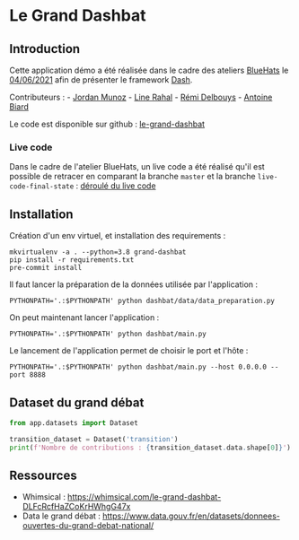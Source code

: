 # Le Grand Dashbat

## Introduction

Cette application démo a été réalisée dans le cadre des ateliers [BlueHats](https://github.com/blue-hats/ateliers)
le [04/06/2021](https://github.com/blue-hats/ateliers/blob/main/ateliers.org#4-juin--pr%C3%A9sentation-du-framework-dash-plotlyjs-react-et-flask)
afin de présenter le framework [Dash](https://plotly.com/dash/).

Contributeurs :
    - [Jordan Munoz](https://github.com/jmunozz)
    - [Line Rahal](https://github.com/lrahal)
    - [Rémi Delbouys](https://github.com/remidbs)
    - [Antoine Biard](https://github.com/antoan2)

Le code est disponible sur github : [le-grand-dashbat](https://github.com/antoan2/le-grand-dashbat/)

### Live code

Dans le cadre de l'atelier BlueHats, un live code a été réalisé qu'il est possible de retracer en comparant la branche `master`
et la branche `live-code-final-state` : [déroulé du live code](https://github.com/antoan2/le-grand-dashbat/compare/live-code-final-state)

## Installation

Création d'un env virtuel, et installation des requirements :

    mkvirtualenv -a . --python=3.8 grand-dashbat
    pip install -r requirements.txt
    pre-commit install

Il faut lancer la préparation de la données utilisée par l'application :

    PYTHONPATH='.:$PYTHONPATH' python dashbat/data/data_preparation.py

On peut maintenant lancer l'application :

    PYTHONPATH='.:$PYTHONPATH' python dashbat/main.py

Le lancement de l'application permet de choisir le port et l'hôte :

    PYTHONPATH='.:$PYTHONPATH' python dashbat/main.py --host 0.0.0.0 --port 8888

## Dataset du grand débat

```python
from app.datasets import Dataset

transition_dataset = Dataset('transition')
print(f'Nombre de contributions : {transition_dataset.data.shape[0]}') # 351313
```

## Ressources

- Whimsical : https://whimsical.com/le-grand-dashbat-DLFcRcfHaZCoKrHWhgG47x
- Data le grand débat : https://www.data.gouv.fr/en/datasets/donnees-ouvertes-du-grand-debat-national/
